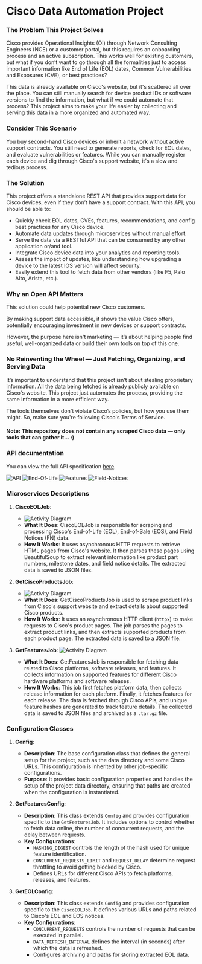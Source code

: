 # Cisco Data Automation Project

### The Problem This Project Solves
Cisco provides Operational Insights (OI) through Network Consulting Engineers (NCE) or a customer portal, but this requires an onboarding process and an active subscription. This works well for existing customers, but what if you don’t want to go through all the formalities just to access important information like End of Life (EOL) dates, Common Vulnerabilities and Exposures (CVE), or best practices?

This data is already available on Cisco's website, but it's scattered all over the place. You can still manually search for device product IDs or software versions to find the information, but what if we could automate that process? This project aims to make your life easier by collecting and serving this data in a more organized and automated way.

### Consider This Scenario
You buy second-hand Cisco devices or inherit a network without active support contracts. You still need to generate reports, check for EOL dates, and evaluate vulnerabilities or features. While you can manually register each device and dig through Cisco's support website, it's a slow and tedious process.

### The Solution
This project offers a standalone REST API that provides support data for Cisco devices, even if they don’t have a support contract. With this API, you should be able to:

- Quickly check EOL dates, CVEs, features, recommendations, and config best practices for any Cisco device.
- Automate data updates through microservices without manual effort.
- Serve the data via a RESTful API that can be consumed by any other application or/and tool.
- Integrate Cisco device data into your analytics and reporting tools.
- Assess the impact of updates, like understanding how upgrading a device to the latest IOS version will affect security.
- Easily extend this tool to fetch data from other vendors (like F5, Palo Alto, Arista, etc.).

### Why an Open API Matters
This solution could help potential new Cisco customers.

By making support data accessible, it shows the value Cisco offers, potentially encouraging investment in new devices or support contracts.

However, the purpose here isn't marketing — it’s about helping people find useful, well-organized data or build their own tools on top of this one.

### No Reinventing the Wheel — Just Fetching, Organizing, and Serving Data
It’s important to understand that this project isn’t about stealing proprietary information. All the data being fetched is already publicly available on Cisco's website. This project just automates the process, providing the same information in a more efficient way.

The tools themselves don't violate Cisco’s policies, but how you use them might. So, make sure you're following Cisco's Terms of Service.

#### Note: This repository does not contain any scraped Cisco data — only tools that can gather it... :)

### API documentation
You can view the full API specification [here](resources/openapi.json).

![API](resources/api.png)
![End-Of-Life](resources/end_of_life.png)
![Features](resources/features.png)
![Field-Notices](resources/field_notices.png)


### Microservices Descriptions

1. **CiscoEOLJob**:

   - ![Activity Diagram](resources/CiscoEOLJob_Activity_Diagram.png)
   - **What It Does**: CiscoEOLJob is responsible for scraping and processing Cisco's End-of-Life (EOL), End-of-Sale (EOS), and Field Notices (FN) data.
   - **How It Works**: It uses asynchronous HTTP requests to retrieve HTML pages from Cisco's website. It then parses these pages using BeautifulSoup to extract relevant information like product part numbers, milestone dates, and field notice details. The extracted data is saved to JSON files.
    
2. **GetCiscoProductsJob**:
   - ![Activity Diagram](resources/GetCiscoProductsJob_Activity_Diagram.png)
   - **What It Does**: GetCiscoProductsJob is used to scrape product links from Cisco's support website and extract details about supported Cisco products.
   - **How It Works**: It uses an asynchronous HTTP client (`httpx`) to make requests to Cisco's product pages. The job parses the pages to extract product links, and then extracts supported products from each product page. The extracted data is saved to a JSON file.

3. **GetFeaturesJob**:
    ![Activity Diagram](resources/GetFeaturesJob_Activity_Diagram.png)
   - **What It Does**: GetFeaturesJob is responsible for fetching data related to Cisco platforms, software releases, and features. It collects information on supported features for different Cisco hardware platforms and software releases.
   - **How It Works**: This job first fetches platform data, then collects release information for each platform. Finally, it fetches features for each release. The data is fetched through Cisco APIs, and unique feature hashes are generated to track feature details. The collected data is saved to JSON files and archived as a `.tar.gz` file.

### Configuration Classes

1. **Config**:
   - **Description**: The base configuration class that defines the general setup for the project, such as the data directory and some Cisco URLs. This configuration is inherited by other job-specific configurations.
   - **Purpose**: It provides basic configuration properties and handles the setup of the project data directory, ensuring that paths are created when the configuration is instantiated.

2. **GetFeaturesConfig**:
   - **Description**: This class extends `Config` and provides configuration specific to the `GetFeaturesJob`. It includes options to control whether to fetch data online, the number of concurrent requests, and the delay between requests.
   - **Key Configurations**:
     - `HASHING_DIGEST` controls the length of the hash used for unique feature identification.
     - `CONCURRENT_REQUESTS_LIMIT` and `REQUEST_DELAY` determine request throttling to avoid getting blocked by Cisco.
     - Defines URLs for different Cisco APIs to fetch platforms, releases, and features.

3. **GetEOLConfig**:
   - **Description**: This class extends `Config` and provides configuration specific to the `CiscoEOLJob`. It defines various URLs and paths related to Cisco's EOL and EOS notices.
   - **Key Configurations**:
     - `CONCURRENT_REQUESTS` controls the number of requests that can be executed in parallel.
     - `DATA_REFRESH_INTERVAL` defines the interval (in seconds) after which the data is refreshed.
     - Configures archiving and paths for storing extracted EOL data.

